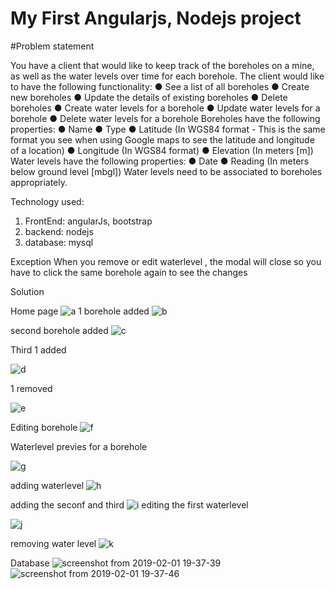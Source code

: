 # My First Angularjs, Nodejs project



#Problem statement 

You have a client that would like to keep track of the boreholes on a mine, as well as the water
levels over time for each borehole.
The client would like to have the following functionality:
● See a list of all boreholes
● Create new boreholes
● Update the details of existing boreholes
● Delete boreholes
● Create water levels for a borehole
● Update water levels for a borehole
● Delete water levels for a borehole
Boreholes have the following properties:
● Name
● Type
● Latitude (In WGS84 format - This is the same format you see when using Google maps
to see the latitude and longitude of a location)
● Longitude (In WGS84 format)
● Elevation (In meters [m])
Water levels have the following properties:
● Date
● Reading (In meters below ground level [mbgl])
Water levels need to be associated to boreholes appropriately.


Technology used:
1. FrontEnd: angularJs, bootstrap
2. backend: nodejs
3. database: mysql

Exception
When you remove or edit waterlevel , the modal will close so you have to click the same borehole again to see the changes


Solution


Home page
![a](https://user-images.githubusercontent.com/40677077/52139457-e6a41000-2658-11e9-9568-8aa821aa1082.png)
1 borehole added
![b](https://user-images.githubusercontent.com/40677077/52139522-0a675600-2659-11e9-883c-8fa0ed694721.png)

second borehole added
![c](https://user-images.githubusercontent.com/40677077/52139592-37b40400-2659-11e9-9b1f-9a567441b95b.png)

Third 1 added

![d](https://user-images.githubusercontent.com/40677077/52139631-5adeb380-2659-11e9-932c-892f7cd1041a.png)

1 removed

![e](https://user-images.githubusercontent.com/40677077/52139668-734ece00-2659-11e9-8301-f22089c35329.png)

Editing borehole
![f](https://user-images.githubusercontent.com/40677077/52139703-8bbee880-2659-11e9-9f7b-07f075dede12.png)

Waterlevel previes for a borehole

![g](https://user-images.githubusercontent.com/40677077/52139748-a2fdd600-2659-11e9-95da-96eead55bf14.png)

adding waterlevel
![h](https://user-images.githubusercontent.com/40677077/52139792-c294fe80-2659-11e9-8232-6353a1173ffb.png)


adding the seconf and third
![i](https://user-images.githubusercontent.com/40677077/52139829-dc364600-2659-11e9-8226-25e74433fd74.png)
editing the first waterlevel

![j](https://user-images.githubusercontent.com/40677077/52139897-fd973200-2659-11e9-847c-a4f3e454cb1b.png)

removing water level
![k](https://user-images.githubusercontent.com/40677077/52139935-1b649700-265a-11e9-952e-245280adb786.png)

Database
![screenshot from 2019-02-01 19-37-39](https://user-images.githubusercontent.com/40677077/52139958-2dded080-265a-11e9-9fa3-12c3e3c9662e.png)
![screenshot from 2019-02-01 19-37-46](https://user-images.githubusercontent.com/40677077/52139966-30412a80-265a-11e9-908e-35999f519134.png)










